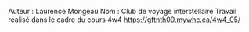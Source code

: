 
Auteur : Laurence Mongeau
Nom : Club de voyage interstellaire
Travail réalisé dans le cadre du cours 4w4
https://gftnth00.mywhc.ca/4w4_05/
